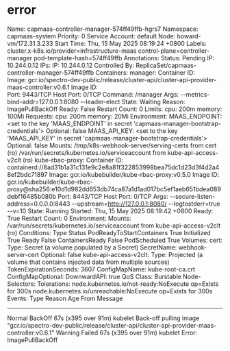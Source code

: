 # error
Name:             capmaas-controller-manager-574ff49ffb-hgrs7
Namespace:        capmaas-system
Priority:         0
Service Account:  default
Node:             howard-vm/172.31.3.233
Start Time:       Thu, 15 May 2025 08:19:24 +0800
Labels:           cluster.x-k8s.io/provider=infrastructure-maas
                  control-plane=controller-manager
                  pod-template-hash=574ff49ffb
Annotations:      <none>
Status:           Pending
IP:               10.244.0.12
IPs:
  IP:           10.244.0.12
Controlled By:  ReplicaSet/capmaas-controller-manager-574ff49ffb
Containers:
  manager:
    Container ID:  
    Image:         gcr.io/spectro-dev-public/release/cluster-api/cluster-api-provider-maas-controller:v0.6.1
    Image ID:      
    Port:          9443/TCP
    Host Port:     0/TCP
    Command:
      /manager
    Args:
      --metrics-bind-addr=127.0.0.1:8080
      --leader-elect
    State:          Waiting
      Reason:       ImagePullBackOff
    Ready:          False
    Restart Count:  0
    Limits:
      cpu:     200m
      memory:  100Mi
    Requests:
      cpu:     200m
      memory:  20Mi
    Environment:
      MAAS_ENDPOINT:  <set to the key 'MAAS_ENDPOINT' in secret 'capmaas-manager-bootstrap-credentials'>  Optional: false
      MAAS_API_KEY:   <set to the key 'MAAS_API_KEY' in secret 'capmaas-manager-bootstrap-credentials'>   Optional: false
    Mounts:
      /tmp/k8s-webhook-server/serving-certs from cert (ro)
      /var/run/secrets/kubernetes.io/serviceaccount from kube-api-access-v2clt (ro)
  kube-rbac-proxy:
    Container ID:  containerd://8ad31b1a31c131e9c2e8a81f322853998bea75dc1d23d3f4d2a48ef2bdc71897
    Image:         gcr.io/kubebuilder/kube-rbac-proxy:v0.5.0
    Image ID:      gcr.io/kubebuilder/kube-rbac-proxy@sha256:e10d1d982dd653db74ca87a1d1ad017bc5ef1aeb651bdea089debf16485b080b
    Port:          8443/TCP
    Host Port:     0/TCP
    Args:
      --secure-listen-address=0.0.0.0:8443
      --upstream=http://127.0.0.1:8080/
      --logtostderr=true
      --v=10
    State:          Running
      Started:      Thu, 15 May 2025 08:19:42 +0800
    Ready:          True
    Restart Count:  0
    Environment:    <none>
    Mounts:
      /var/run/secrets/kubernetes.io/serviceaccount from kube-api-access-v2clt (ro)
Conditions:
  Type                        Status
  PodReadyToStartContainers   True 
  Initialized                 True 
  Ready                       False 
  ContainersReady             False 
  PodScheduled                True 
Volumes:
  cert:
    Type:        Secret (a volume populated by a Secret)
    SecretName:  webhook-server-cert
    Optional:    false
  kube-api-access-v2clt:
    Type:                    Projected (a volume that contains injected data from multiple sources)
    TokenExpirationSeconds:  3607
    ConfigMapName:           kube-root-ca.crt
    ConfigMapOptional:       <nil>
    DownwardAPI:             true
QoS Class:                   Burstable
Node-Selectors:              <none>
Tolerations:                 node.kubernetes.io/not-ready:NoExecute op=Exists for 300s
                             node.kubernetes.io/unreachable:NoExecute op=Exists for 300s
Events:
  Type     Reason   Age                  From     Message
  ----     ------   ----                 ----     -------
  Normal   BackOff  67s (x395 over 91m)  kubelet  Back-off pulling image "gcr.io/spectro-dev-public/release/cluster-api/cluster-api-provider-maas-controller:v0.6.1"
  Warning  Failed   67s (x395 over 91m)  kubelet  Error: ImagePullBackOff

